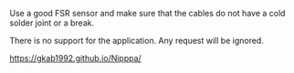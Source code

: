 Use a good FSR sensor and make sure that the cables do not have a cold solder joint or a break.

There is no support for the application. Any request will be ignored.

https://gkab1992.github.io/Nipppa/
